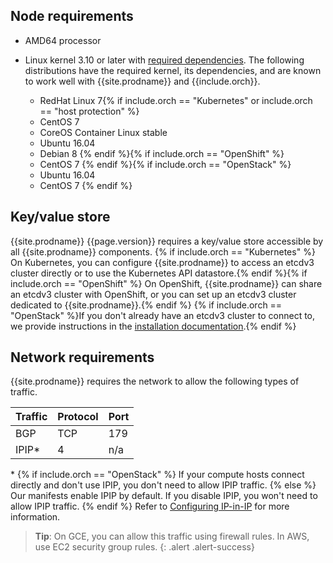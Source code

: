 ## Node requirements

- AMD64 processor

- Linux kernel 3.10 or later with [required dependencies](#kernel-dependencies).
  The following distributions have the required kernel, its dependencies, and are
  known to work well with {{site.prodname}} and {{include.orch}}.
  - RedHat Linux 7{% if include.orch == "Kubernetes" or include.orch == "host protection" %}
  - CentOS 7
  - CoreOS Container Linux stable
  - Ubuntu 16.04
  - Debian 8
  {% endif %}{% if include.orch == "OpenShift" %}
  - CentOS 7
  {% endif %}{% if include.orch == "OpenStack" %}
  - Ubuntu 16.04
  - CentOS 7
  {% endif %}

## Key/value store

{{site.prodname}} {{page.version}} requires a key/value store accessible by all
{{site.prodname}} components. {% if include.orch == "Kubernetes" %} On Kubernetes,
you can configure {{site.prodname}} to access an etcdv3 cluster directly or to
use the Kubernetes API datastore.{% endif %}{% if include.orch == "OpenShift" %} On
OpenShift, {{site.prodname}} can share an etcdv3 cluster with OpenShift, or
you can set up an etcdv3 cluster dedicated to {{site.prodname}}.{% endif %}
{% if include.orch == "OpenStack" %}If you don't already have an etcdv3 cluster
to connect to, we provide instructions in the [installation documentation](./installation/).{% endif %}

## Network requirements

{{site.prodname}} requires the network to allow the following types of traffic.

| Traffic | Protocol | Port |
| ------- | -------- | ---- |
| BGP     | TCP      | 179  |
| IPIP\*  | 4        | n/a  |

\* {% if include.orch == "OpenStack" %} If your compute hosts connect directly
   and don't use IPIP, you don't need to allow IPIP traffic. {% else %} Our
   manifests enable IPIP by default.  If you disable IPIP, you won't need to
   allow IPIP traffic. {% endif %} Refer to [Configuring
   IP-in-IP](../../usage/configuration/ip-in-ip) for more information.

> **Tip**: On GCE, you can allow this traffic using firewall rules. In AWS, use
> EC2 security group rules.
{: .alert .alert-success}
